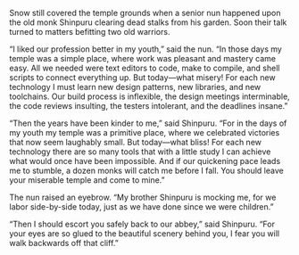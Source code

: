 Snow still covered the temple grounds when a senior nun happened upon the old monk Shinpuru clearing dead stalks from his garden.  Soon their talk turned to matters befitting two old warriors.

“I liked our profession better in my youth,” said the nun. “In those days my temple was a simple place, where work was pleasant and mastery came easy.  All we needed were text editors to code, make to compile, and shell scripts to connect everything up.  But today—what misery!  For each new technology I must learn new design patterns, new libraries, and new toolchains.  Our build process is inflexible, the design meetings interminable, the code reviews insulting, the testers intolerant, and the deadlines insane.”

“Then the years have been kinder to me,” said Shinpuru. “For in the days of my youth my temple was a primitive place, where we celebrated victories that now seem laughably small.  But today—what bliss!  For each new technology there are so many tools that with a little study I can achieve what would once have been impossible.  And if our quickening pace leads me to stumble, a dozen monks will catch me before I fall.  You should leave your miserable temple and come to mine.”

The nun raised an eyebrow.  “My brother Shinpuru is mocking me, for we labor side-by-side today, just as we have done since we were children.”

“Then I should escort you safely back to our abbey,” said Shinpuru.  “For your eyes are so glued to the beautiful scenery behind you, I fear you will walk backwards off that cliff.”

